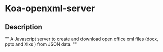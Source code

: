 # Koa-openxml-server
## Description
"" A Javascript server to create and download open office xml files (docx, pptx and Xlxs ) from JSON data. ""
